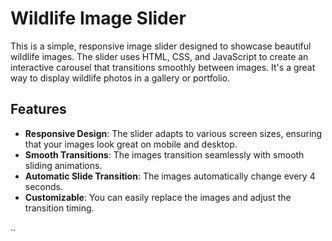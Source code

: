 # Wildlife Image Slider

This is a simple, responsive image slider designed to showcase beautiful wildlife images. The slider uses HTML, CSS, and JavaScript to create an interactive carousel that transitions smoothly between images. It's a great way to display wildlife photos in a gallery or portfolio.

## Features

- **Responsive Design**: The slider adapts to various screen sizes, ensuring that your images look great on mobile and desktop.
- **Smooth Transitions**: The images transition seamlessly with smooth sliding animations.
- **Automatic Slide Transition**: The images automatically change every 4 seconds.
- **Customizable**: You can easily replace the images and adjust the transition timing.

..
